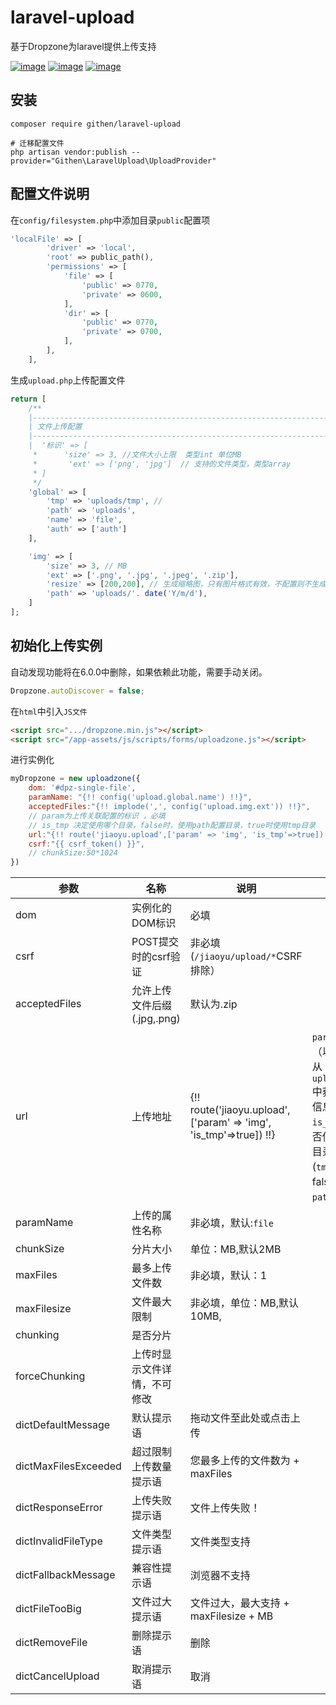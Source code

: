 # laravel-upload
基于Dropzone为laravel提供上传支持


[![image](https://img.shields.io/github/stars/jiaoyu-cn/laravel-upload)](https://github.com/jiaoyu-cn/laravel-upload/stargazers)
[![image](https://img.shields.io/github/forks/jiaoyu-cn/laravel-upload)](https://github.com/jiaoyu-cn/laravel-upload/network/members)
[![image](https://img.shields.io/github/issues/githen-cn/laravel-upload)](https://github.com/githen-cn/laravel-upload/issues)

## 安装

```shell
composer require githen/laravel-upload

# 迁移配置文件
php artisan vendor:publish --provider="Githen\LaravelUpload\UploadProvider"
```
## 配置文件说明
在`config/filesystem.php`中添加目录`public`配置项
```php
'localFile' => [
        'driver' => 'local',
        'root' => public_path(),
        'permissions' => [
            'file' => [
                'public' => 0770,
                'private' => 0600,
            ],
            'dir' => [
                'public' => 0770,
                'private' => 0700,
            ],
        ],
    ],
```
生成`upload.php`上传配置文件
```php
return [
    /**
    |--------------------------------------------------------------------------
    | 文件上传配置
    |--------------------------------------------------------------------------
    |  '标识' => [
     *      'size' => 3, //文件大小上限  类型int 单位MB
     *       'ext' => ['png', 'jpg']  // 支持的文件类型，类型array
     * ]
     */
    'global' => [
        'tmp' => 'uploads/tmp', //
        'path' => 'uploads',
        'name' => 'file',
        'auth' => ['auth']
    ],

    'img' => [
        'size' => 3, // MB
        'ext' => ['.png', '.jpg', '.jpeg', '.zip'],
        'resize' => [200,200], // 生成缩略图，只有图片格式有效，不配置则不生成
        'path' => 'uploads/'. date('Y/m/d'),
    ]
];

```

## 初始化上传实例

自动发现功能将在6.0.0中删除，如果依赖此功能，需要手动关闭。
```javascript
Dropzone.autoDiscover = false; 
```

在`html`中引入`JS文件`
```html
<script src=".../dropzone.min.js"></script>
<script src="/app-assets/js/scripts/forms/uploadzone.js"></script>
```
进行实例化
```javascript
myDropzone = new uploadzone({
    dom: '#dpz-single-file',
    paramName: "{!! config('upload.global.name') !!}",
    acceptedFiles:"{!! implode(',', config('upload.img.ext')) !!}",
    // param为上传关联配置的标识 ，必填 
    // is_tmp 决定使用哪个目录，false时，使用path配置目录，true时使用tmp目录
    url:"{!! route('jiaoyu.upload',['param' => 'img', 'is_tmp'=>true]) !!}",
    csrf:"{{ csrf_token() }}",
    // chunkSize:50*1024
})
```

| 参数 | 名称                 | 说明                                                | 备注                                                                                 |
|----|--------------------|---------------------------------------------------|------------------------------------------------------------------------------------|
|  dom  | 实例化的DOM标识          | 必填     |     |
|  csrf  | POST提交时的csrf验证     | 非必填<br>(`/jiaoyu/upload/*`CSRF排除） |    |
|  acceptedFiles  | 允许上传文件后缀(.jpg,.png) | 默认为.zip |       |
|  url  | 上传地址 | {!! route('jiaoyu.upload',['param' => 'img', 'is_tmp'=>true]) !!} | `param`:标识（以此标识从`upload.php`中获取配置信息）<br/>`is_tmp`:是否使用临时目录(`tmp`)，为false使用`path`目录 |
|  paramName  | 上传的属性名称  | 非必填，默认:`file` |         |
|  chunkSize  | 分片大小  | 单位：MB,默认2MB |        |
|  maxFiles  | 最多上传文件数  | 非必填，默认：1 |        |
|  maxFilesize  | 文件最大限制   | 非必填，单位：MB,默认10MB, |     |
|  chunking  | 是否分片   |     |      |
|  forceChunking  | 上传时显示文件详情，不可修改   |        |     |
|  dictDefaultMessage  | 默认提示语   | 拖动文件至此处或点击上传  |      |
|  dictMaxFilesExceeded  | 超过限制上传数量提示语    | 您最多上传的文件数为 +   maxFiles | |
|  dictResponseError  | 上传失败提示语  | 文件上传失败！ |       |
|  dictInvalidFileType  | 文件类型提示语   | 文件类型支持 |     |
|  dictFallbackMessage  | 兼容性提示语   | 浏览器不支持  |     |
|  dictFileTooBig  | 文件过大提示语   | 文件过大，最大支持 +  maxFilesize + MB |                                                                                    |
|  dictRemoveFile  | 删除提示语     |         删除 |      |
|  dictCancelUpload  | 取消提示语   |    取消     |    |

